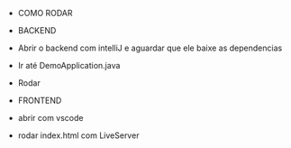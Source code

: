 - COMO RODAR

- BACKEND
- Abrir o backend com intelliJ e aguardar que ele baixe as dependencias
- Ir até DemoApplication.java
- Rodar

- FRONTEND
- abrir com vscode
- rodar index.html com LiveServer

